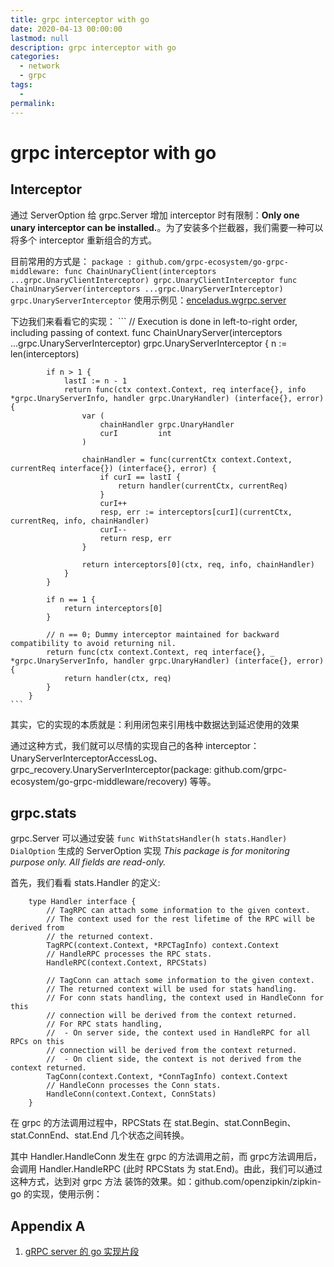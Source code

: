 ```yaml
---
title: grpc interceptor with go
date: 2020-04-13 00:00:00
lastmod: null
description: grpc interceptor with go
categories: 
  - network
  - grpc
tags: 
  - 
permalink:
---
```


# grpc interceptor with go

## Interceptor
通过 ServerOption 给 grpc.Server 增加 interceptor 时有限制：**Only one unary interceptor can be installed.**。为了安装多个拦截器，我们需要一种可以将多个 interceptor 重新组合的方式。

目前常用的方式是：
    ```
        package : github.com/grpc-ecosystem/go-grpc-middleware:
            func ChainUnaryClient(interceptors ...grpc.UnaryClientInterceptor) grpc.UnaryClientInterceptor
            func ChainUnaryServer(interceptors ...grpc.UnaryServerInterceptor) grpc.UnaryServerInterceptor
    ```
使用示例见：[enceladus.wgrpc.server](https://github.com/joyoushunter/Saturn/blob/master/src/enceladus/wgrpc/server.go)

下边我们来看看它的实现：
    ```
        // Execution is done in left-to-right order, including passing of context.
        func ChainUnaryServer(interceptors ...grpc.UnaryServerInterceptor) grpc.UnaryServerInterceptor {
            n := len(interceptors)

            if n > 1 {
                lastI := n - 1
                return func(ctx context.Context, req interface{}, info *grpc.UnaryServerInfo, handler grpc.UnaryHandler) (interface{}, error) {
                    var (
                        chainHandler grpc.UnaryHandler
                        curI         int
                    )

                    chainHandler = func(currentCtx context.Context, currentReq interface{}) (interface{}, error) {
                        if curI == lastI {
                            return handler(currentCtx, currentReq)
                        }
                        curI++
                        resp, err := interceptors[curI](currentCtx, currentReq, info, chainHandler)
                        curI--
                        return resp, err
                    }

                    return interceptors[0](ctx, req, info, chainHandler)
                }
            }

            if n == 1 {
                return interceptors[0]
            }

            // n == 0; Dummy interceptor maintained for backward compatibility to avoid returning nil.
            return func(ctx context.Context, req interface{}, _ *grpc.UnaryServerInfo, handler grpc.UnaryHandler) (interface{}, error) {
                return handler(ctx, req)
            }
        }
    ```
其实，它的实现的本质就是：利用闭包来引用栈中数据达到延迟使用的效果

通过这种方式，我们就可以尽情的实现自己的各种 interceptor：UnaryServerInterceptorAccessLog、grpc_recovery.UnaryServerInterceptor(package: github.com/grpc-ecosystem/go-grpc-middleware/recovery) 等等。

## grpc.stats
grpc.Server 可以通过安装 ``` func WithStatsHandler(h stats.Handler) DialOption ``` 生成的 ServerOption 实现 *This package is for monitoring purpose only. All fields are read-only.*

首先，我们看看 stats.Handler 的定义:
```
    type Handler interface {
        // TagRPC can attach some information to the given context.
        // The context used for the rest lifetime of the RPC will be derived from
        // the returned context.
        TagRPC(context.Context, *RPCTagInfo) context.Context
        // HandleRPC processes the RPC stats.
        HandleRPC(context.Context, RPCStats)

        // TagConn can attach some information to the given context.
        // The returned context will be used for stats handling.
        // For conn stats handling, the context used in HandleConn for this
        // connection will be derived from the context returned.
        // For RPC stats handling,
        //  - On server side, the context used in HandleRPC for all RPCs on this
        // connection will be derived from the context returned.
        //  - On client side, the context is not derived from the context returned.
        TagConn(context.Context, *ConnTagInfo) context.Context
        // HandleConn processes the Conn stats.
        HandleConn(context.Context, ConnStats)
    }
```

在 grpc 的方法调用过程中，RPCStats 在 stat.Begin、stat.ConnBegin、stat.ConnEnd、stat.End 几个状态之间转换。

其中 Handler.HandleConn 发生在 grpc 的方法调用之前，而 grpc方法调用后，会调用 Handler.HandleRPC (此时 RPCStats 为 stat.End)。由此，我们可以通过这种方式，达到对 grpc 方法 装饰的效果。如：github.com/openzipkin/zipkin-go 的实现，使用示例：


## Appendix A
1. [gRPC server 的 go 实现片段](./grpc_source_notes.md)

